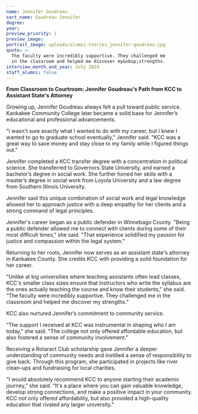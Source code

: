 ```yaml
---
name: Jennifer Goudreau
sort_name: Goudreau Jennifer
degree:
year:
preview_priority: 1
preview_image:
portrait_image: uploads/alumni-stories_jennifer-goudreau.jpg
quote: >-
  The faculty were incredibly supportive. They challenged me
  in the classroom and helped me discover my&nbsp;strengths.
interview_month_and_year: July 2024
staff_alumni: false
---
```

**From Classroom to Courtroom: Jennifer Goudreau's Path from KCC to Assistant State's Attorney**

Growing up, Jennifer Goudreau always felt a pull toward public service. Kankakee Community College later became a solid base for Jennifer’s educational and professional advancements.

"I wasn't sure exactly what I wanted to do with my career, but I knew I wanted to go to graduate school eventually," Jennifer said. "KCC was a great way to save money and stay close to my family while I figured things out."

Jennifer completed a KCC transfer degree with a concentration in political science. She transferred to Governors State University, and earned a bachelor’s degree in social work. She further honed her skills with a master’s degree in social work from Loyola University and a law degree from Southern Illinois University.

Jennifer said this unique combination of social work and legal knowledge allowed her to approach justice with a deep empathy for her clients and a strong command of legal principles.

Jennifer's career began as a public defender in Winnebago County. "Being a public defender allowed me to connect with clients during some of their most difficult times," she said. "That experience solidified my passion for justice and compassion within the legal system."

Returning to her roots, Jennifer now serves as an assistant state's attorney in Kankakee County. She credits KCC with providing a solid foundation for her career.

"Unlike at big universities where teaching assistants often lead classes, KCC's smaller class sizes ensure that instructors who write the syllabus are the ones actually teaching the course and know their students," she said. “The faculty were incredibly supportive. They challenged me in the classroom and helped me discover my strengths.”

KCC also nurtured Jennifer’s commitment to community service.

“The support I received at KCC was instrumental in shaping who I am today," she said. "The college not only offered affordable education, but also fostered a sense of community involvement."

Receiving a Rotaract Club scholarship gave Jennifer a deeper understanding of community needs and instilled a sense of responsibility to give back. Through this program, she participated in projects like river clean-ups and fundraising for local charities.

"I would absolutely recommend KCC to anyone starting their academic journey,” she said. “It's a place where you can gain valuable knowledge, develop strong connections, and make a positive impact in your community. KCC not only offered affordability, but also provided a high-quality education that rivaled any larger university."
